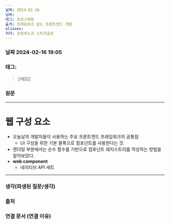 ```yaml
---
날짜: 2024-02-26
넘버: 
태그: 프로그래밍
출처: 프레임워크 없는 프론트엔드 개발
aliases: 
저자: 프란세스코 스트라츨로
---
```

### 날짜  2024-02-16 19:05

### 태그:

>[!메모]
>

### 원문
---
# 웹 구성 요소
- 오늘날의 개발자들이 사용하는 주요 프론트엔드 프레임워크의 공통점
	- UI 구성을 위한 기본 블록으로 컴포넌트를 사용한다는 것.
- 렌더링 부분에서는 순수 함수를 기반으로 컴포넌트 레지스트리를 작성하는 방법을 알아보았다. 
- **web component**
	- 네이티브 API 세트

---
### 생각(파생된 질문/생각)

### 출처

### 연결 문서 (연결 이유)

